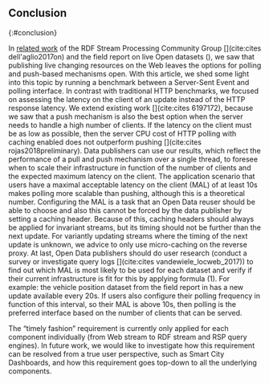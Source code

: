 ## Conclusion
{:#conclusion}

In [related work](#related_work) of the RDF Stream Processing Community Group [](cite:cites dell'aglio2017on) and the field report on live Open datasets ([](#fieldreport)), we saw that publishing live changing resources on the Web leaves the options for polling and push-based mechanisms open. With this article, we shed some light into this topic by running a benchmark between a Server-Sent Event and polling interface. In contrast with traditional HTTP benchmarks, we focused on assessing the latency on the client of an update instead of the HTTP response latency. We extend existing work [](cite:cites 6197172), because we saw that a push mechanism is also the best option when the server needs to handle a high number of clients. If the latency on the client must be as low as possible, then the server CPU cost of HTTP polling with caching enabled does not outperform pushing [](cite:cites rojas2018preliminary). Data publishers can use our results, which reflect the performance of a pull and push mechanism over a single thread, to foresee when to scale their infrastructure in function of the number of clients and the expected maximum latency on the client. The application scenario that users have a maximal acceptable latency on the client (MAL) of at least 10s makes polling more scalable than pushing, although this is a theoretical number. Configuring the MAL is a task that an Open Data reuser should be able to choose and also this cannot be forced by the data publisher by setting a caching header. Because of this, caching headers should always be applied for invariant streams, but its timing should not be further than the next update. For variantly updating streams where the timing of the next update is unknown, we advice to only use micro-caching on the reverse proxy. At last, Open Data publishers should do user research (conduct a survey or investigate query logs [](cite:cites vandewiele_locweb_2017)) to find out which MAL is most likely to be used for each dataset and verify if their current infrastructure is fit for this by applying formula (1). For example: the vehicle position dataset from the field report in [](#fieldreport) has a new update available every 20s. If users also configure their polling frequency in function of this interval, so their MAL is above 10s, then polling is the preferred interface based on the number of clients that can be served.

The “timely fashion” requirement is currently only applied for each component individually (from Web stream to RDF stream and RSP query engines). In future work, we would like to investigate how this requirement can be resolved from a true user perspective, such as Smart City Dashboards, and how this requirement goes top-down to all the underlying components.
